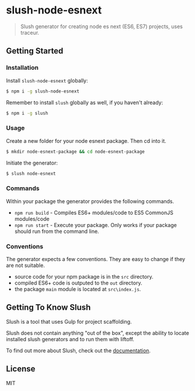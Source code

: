# slush-node-esnext

> Slush generator for creating node es next (ES6, ES7) projects, uses traceur.

## Getting Started

### Installation

Install `slush-node-esnext` globally:

```bash
$ npm i -g slush-node-esnext
```

Remember to install `slush` globally as well, if you haven't already:

```bash
$ npm i -g slush
```

### Usage

Create a new folder for your node esnext package. Then cd into it.

```bash
$ mkdir node-esnext-package && cd node-esnext-package
```

Initiate the generator:

```bash
$ slush node-esnext
```

### Commands

Within your package the generator provides the following commands.

* `npm run build` - Compiles ES6+ modules/code to ES5 CommonJS modules/code
* `npm run start` - Execute your package. Only works if your package should run from the command line.

### Conventions

The generator expects a few conventions. They are easy to change if they are not suitable.

* source code for your npm package is in the `src` directory.
* compiled ES6+ code is outputed to the `out` directory.
* the package `main` module is located at `src\index.js`.

## Getting To Know Slush

Slush is a tool that uses Gulp for project scaffolding.

Slush does not contain anything "out of the box", except the ability to locate installed slush generators and to run them with liftoff.

To find out more about Slush, check out the [documentation](https://github.com/klei/slush).

## License 

MIT